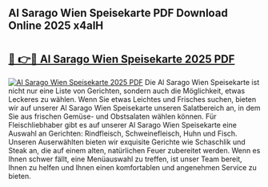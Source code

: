 ## Al Sarago Wien Speisekarte PDF Download Online 2025 x4alH

# <h2><a href="http://gce6jf.nevu.top/?p=Al+Sarago+Wien+Speisekarte">🔗 👉🔴 Al Sarago Wien Speisekarte 2025 PDF</a></h2>

[![Al Sarago Wien Speisekarte 2025 PDF](https://i.imgur.com/dBaPXMq.png)](http://gce6jf.nevu.top/?p=Al+Sarago+Wien+Speisekarte)
Die Al Sarago Wien Speisekarte ist nicht nur eine Liste von Gerichten, sondern auch die Möglichkeit, etwas Leckeres zu wählen. Wenn Sie etwas Leichtes und Frisches suchen, bieten wir auf unserer Al Sarago Wien Speisekarte unseren Salatbereich an, in dem Sie aus frischen Gemüse- und Obstsalaten wählen können. Für Fleischliebhaber gibt es auf unserer Al Sarago Wien Speisekarte eine Auswahl an Gerichten: Rindfleisch, Schweinefleisch, Huhn und Fisch. Unseren Auserwählten bieten wir exquisite Gerichte wie Schaschlik und Steak an, die auf einem alten, natürlichen Feuer zubereitet werden. Wenn es Ihnen schwer fällt, eine Menüauswahl zu treffen, ist unser Team bereit, Ihnen zu helfen und Ihnen einen komfortablen und angenehmen Service zu bieten.
